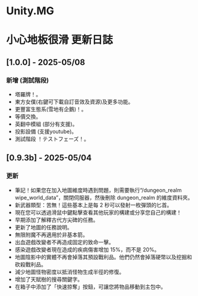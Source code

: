 # Unity.MG
# 小心地板很滑 更新日誌

## [1.0.0] - 2025-05/08
### 新增 (測試階段)
- 塔羅牌！。
- 東方女僕(右鍵可下載自訂音效及資源)及更多功能。 
- 更豐富生態系(雪地有企鵝)！。
- 等價交換。
- 英翻中模組 (部分有支援)。
- 投影設備 (支援youtube)。
- 測試階段 ！テストフェーズ！。  
  
  
## [0.9.3b] - 2025-05/04
### 更新
- 筆記！如果您在加入地圖維度時遇到問題，則需要執行“/dungeon_realm wipe_world_data”，關閉伺服器，然後刪除 dungeon_realm 的維度資料夾。
- 新武器類型：苦無！這些基本上是每 2 秒可以發射一枚彈頭的匕首。
- 現在您可以透過滑鼠中鍵點擊查看其他玩家的構建或分享您自己的構建！
- 早期添加了解釋古代方尖碑的任務。
- 更新了地圖的任務說明。
- 無限附魔不再適用於非基本箭。
- 出血遊戲改變者不再造成固定的致命一擊。
- 感染遊戲改變者現在造成的疾病傷害增加 15%，而不是 20%。
- 地圖陰影中的實體不再會掉落其預設戰利品。他們仍然會掉落硬幣以及挖掘和砍殺戰利品。
- 減少地圖怪物密度以抵消怪物生成半徑的修復。
- 增加了天賦樹的搜尋關鍵字。
- 在箱子中添加了「快速掠奪」按鈕，可讓您將物品移動到主包中。
